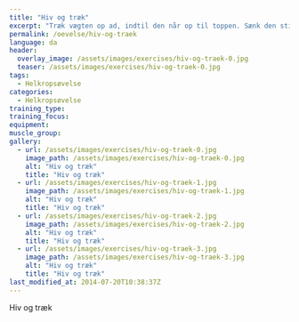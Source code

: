 ```yaml
---
title: "Hiv og træk"
excerpt: "Træk vægten op ad, indtil den når op til toppen. Sænk den stille og roligt ned igen. GIV IKKE SLIP."
permalink: /oevelse/hiv-og-traek
language: da
header:
  overlay_image: /assets/images/exercises/hiv-og-traek-0.jpg
  teaser: /assets/images/exercises/hiv-og-traek-0.jpg
tags:
  - Helkropsøvelse
categories:
  - Helkropsøvelse
training_type: 
training_focus: 
equipment:
muscle_group:
gallery:
  - url: /assets/images/exercises/hiv-og-traek-0.jpg
    image_path: /assets/images/exercises/hiv-og-traek-0.jpg
    alt: "Hiv og træk"
    title: "Hiv og træk"
  - url: /assets/images/exercises/hiv-og-traek-1.jpg
    image_path: /assets/images/exercises/hiv-og-traek-1.jpg
    alt: "Hiv og træk"
    title: "Hiv og træk"
  - url: /assets/images/exercises/hiv-og-traek-2.jpg
    image_path: /assets/images/exercises/hiv-og-traek-2.jpg
    alt: "Hiv og træk"
    title: "Hiv og træk"
  - url: /assets/images/exercises/hiv-og-traek-3.jpg
    image_path: /assets/images/exercises/hiv-og-traek-3.jpg
    alt: "Hiv og træk"
    title: "Hiv og træk"
last_modified_at: 2014-07-20T10:38:37Z
---
```


Hiv og træk
